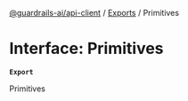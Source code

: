 [@guardrails-ai/api-client](../README.md) / [Exports](../modules.md) / Primitives

# Interface: Primitives

**`Export`**

Primitives
